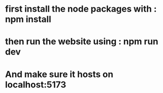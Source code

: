 

# first install the node packages with : npm install

# then run the website using : npm run dev

# And make sure it hosts on localhost:5173

